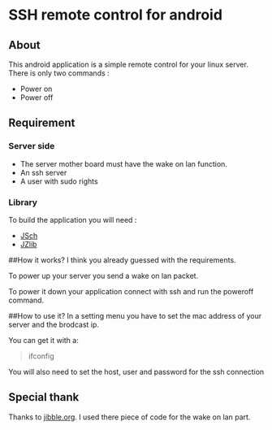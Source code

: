 # SSH remote control for android

## About
This android application is a simple remote control for your linux server.
There is only two commands :
* Power on
* Power off

## Requirement

### Server side
* The server mother board must have the wake on lan function.
* An ssh server
* A user with sudo rights

### Library
To build the application you will need :
* [JSch](http://www.jcraft.com/jsch/)
* [JZlib](http://www.jcraft.com/jzlib/)

##How it works?
I think you already guessed with the requirements.

To power up your server you send a wake on lan packet.

To power it down your application connect with ssh and run the poweroff command.

##How to use it?
In a setting menu you have to set the mac address of your server and the brodcast ip.

You can get it with a:
>ifconfig

You will also need to set the host, user and password for the ssh connection

## Special thank
Thanks to [jibble.org](http://www.jibble.org).
I used there piece of code for the wake on lan part.
